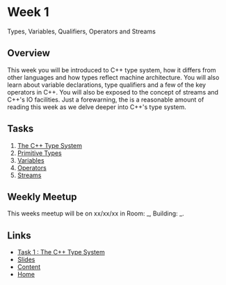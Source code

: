 # Week 1

Types, Variables, Qualifiers, Operators and Streams

## Overview

This week you will be introduced to C++ type system, how it differs from other languages and how types reflect machine architecture. You will also learn about variable declarations, type qualifiers and a few of the key operators in C++. You will also be exposed to the concept of streams and C++'s IO facilities. Just a forewarning, the is a reasonable amount of reading this week as we delve deeper into C++'s type system.

## Tasks

1. [The C++ Type System](/content/week1/tasks/typesystem.md)
2. [Primitive Types](/content/week1/tasks/types.md)
3. [Variables](/content/week1/tasks/variables.md)
4. [Operators](/content/week1/tasks/operators.md)
5. [Streams](/content/week1/tasks/streams.md)

## Weekly Meetup

This weeks meetup will be on xx/xx/xx in Room: _, Building: _.

## Links

- [Task 1 : The C++ Type System](/content/week1/tasks/typesystem.md)
- [Slides](/content/week1/slides/README.md)
- [Content](/content/README.md)
- [Home](/README.md)

